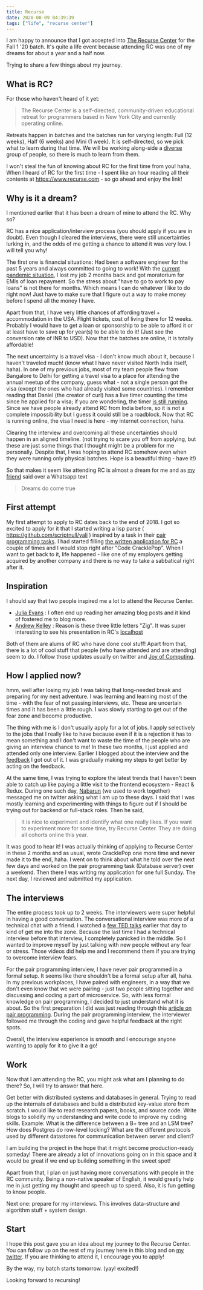 ```yaml
---
title: Recurse
date: 2020-08-09 04:39:39
tags: ["life", "recurse center"]
---
```


I am happy to announce that I got accepted into [The Recurse Center](https://www.recurse.com/) for the Fall 1 '20 batch. It's quite a life event because attending RC was one of my dreams for about a year and a half now.

Trying to share a few things about my journey.

## What is RC?
For those who haven't heard of it yet:

> The Recurse Center is a self-directed, community-driven educational retreat for programmers based in New York City and currently operating online.

Retreats happen in batches and the batches run for varying length: Full (12 weeks), Half (6 weeks) and Mini (1 week). It is self-directed, so we pick what to learn during that time. We will be working along-side a [diverse](https://www.recurse.com/diversity) group of people, so there is much to learn from them.

I won't steal the fun of knowing about RC for the first time from you! haha, When I heard of RC for the first time - I spent like an hour reading all their contents at https://www.recurse.com - so go ahead and enjoy the link!

## Why is it a dream?
I mentioned earlier that it has been a dream of mine to attend the RC. Why so?

RC has a nice application/interview process (you should apply if you are in doubt). Even though I cleared the interviews, there were still uncertainties lurking in, and the odds of me getting a chance to attend it was very low. I will tell you why!

The first one is financial situations: Had been a software engineer for the past 5 years and always committed to going to work! With the [current pandemic situation](https://en.wikipedia.org/wiki/Coronavirus_disease_2019), I lost my job 2 months back and got moratorium for EMIs of loan repayment. So the stress about "have to go to work to pay loans" is not there for months. Which means I can do whatever I like to do right now! Just have to make sure that I figure out a way to make money before I spend all the money I have.

Apart from that, I have very little chances of affording travel + accommodation in the USA. Flight tickets, cost of living there for 12 weeks. Probably I would have to get a loan or sponsorship to be able to afford it or at least have to save up for year(s) to be able to do it! (Just see the conversion rate of INR to USD). Now that the batches are online, it is totally affordable!

The next uncertainty is a travel visa - I don't know much about it, because I haven't traveled much! (know what I have never visited North India itself, haha). In one of my previous jobs, most of my team people flew from Bangalore to Delhi for getting a travel visa to a place for attending the annual meetup of the company, guess what - not a single person got the visa (except the ones who had already visited some countries). I remember reading that Daniel (the creator of curl) has a live timer counting the time since he applied for a visa; if you are wondering, the timer [is still running](https://daniel.haxx.se/us-visa.html). Since we have people already attend RC from India before, so it is not a complete impossibility but I guess it could still be a roadblock. Now that RC is running online, the visa I need is here - my internet connection, haha.

Clearing the interview and overcoming all these uncertainties should happen in an aligned timeline. (not trying to scare you off from applying, but these are just some things that I thought might be a problem for me personally. Despite that, I was hoping to attend RC somehow even when they were running only physical batches. Hope is a beautiful thing - have it!)

So that makes it seem like attending RC is almost a dream for me and as [my friend](https://twitter.com/riturajcse) said over a Whatsapp text

> Dreams do come true

## First attempt
My first attempt to apply to RC dates back to the end of 2018. I got so excited to apply for it that I started writing a lisp parse ( https://github.com/scriptnull/yali ) inspired by a task in their [pair programming tasks](https://www.recurse.com/pairing-tasks). I had started filling [the written application for RC](https://www.recurse.com/apply/retreat) a couple of times and I would stop right after "Code CracklePop". When I want to get back to it, life happened - like one of my employers getting acquired by another company and there is no way to take a sabbatical right after it.

## Inspiration
I should say that two people inspired me a lot to attend the Recurse Center.

- [Julia Evans](https://jvns.ca/) : I often end up reading her amazing blog posts and it kind of fostered me to blog more.
- [Andrew Kelley](https://andrewkelley.me/) : Reason is these three little letters "Zig". It was super interesting to see his presentation in RC's [localhost](https://www.recurse.com/events/localhost-andrew-kelley)

Both of them are alums of RC who have done cool stuff! Apart from that, there is a lot of cool stuff that people (who have attended and are attending) seem to do. I follow those updates usually on twitter and [Joy of Computing](https://joy.recurse.com/).

## How I applied now?
hmm, well after losing my job I was taking that long-needed break and preparing for my next adventure. I was learning and learning most of the time - with the fear of not passing interviews, etc. These are uncertain times and it has been a little rough. I was slowly starting to get out of the fear zone and become productive.

The thing with me is I don't usually apply for a lot of jobs. I apply selectively to the jobs that I really like to have because even if it is a rejection it has to mean something and I don't want to waste the time of the people who are giving an interview chance to me! In these two months, I just applied and attended only one interview. Earlier I blogged about the interview and the [feedback](/blog/first-feedback/) I got out of it. I was gradually making my steps to get better by acting on the feedback.

At the same time, I was trying to explore the latest trends that I haven't been able to catch up like paying a little visit to the frontend ecosystem - React & Redux. During one such day, [Nabarun](https://twitter.com/theonlynabarun) (we used to work together) messaged me on twitter asking what I am up to these days. I said that I was mostly learning and experimenting with things to figure out if I should be trying out for backend or full-stack roles. Then he said,

> It is nice to experiment and identify what one really likes. If you want to experiment more for some time, try Recurse Center. They are doing all cohorts online this year.

It was good to hear it! I was actually thinking of applying to Recurse Center in these 2 months and as usual, wrote CracklePop one more time and never made it to the end, haha. I went on to think about what he told over the next few days and worked on the pair programming task (Database server) over a weekend. Then there I was writing my application for one full Sunday. The next day, I reviewed and submitted my application.


## The interviews
The entire process took up to 2 weeks. The interviewers were super helpful in having a good conversation. The conversational interview was more of a technical chat with a friend. I watched a [few TED talks](https://www.ted.com/playlists/352/talks_to_watch_before_a_job_in) earlier that day to kind of get me into the zone. Because the last time I had a technical interview before that interview, I completely panicked in the middle. So I wanted to improve myself by just talking with new people without any fear or stress. Those videos did help me and I recommend them if you are trying to overcome interview fears.

For the pair programming interview, I have never pair programmed in a formal setup. It seems like there shouldn't be a formal setup after all, haha. In my previous workplaces, I have paired with engineers, in a way that we don't even know that we were pairing - just two people sitting together and discussing and coding a part of microservice. So, with less formal knowledge on pair programming, I decided to just understand what it is about. So the first preparation I did was just reading through this [article on pair programming](https://martinfowler.com/articles/on-pair-programming.html). During the pair programming interview, the interviewer followed me through the coding and gave helpful feedback at the right spots.

Overall, the interview experience is smooth and I encourage anyone wanting to apply for it to give it a go!

## Work
Now that I am attending the RC, you might ask what am I planning to do there? So, I will try to answer that here.

Get better with distributed systems and databases in general. Trying to read up the internals of databases and build a distributed key-value store from scratch. I would like to read research papers, books, and source code. Write blogs to solidify my understanding and write code to improve my coding skills. Example: What is the difference between a B+ tree and an LSM tree? How does Postgres do row-level locking? What are the different protocols used by different datastores for communication between server and client?

I am building the project in the hope that it might become production-ready someday! There are already a lot of innovations going on in this space and it would be great if we end up building something in the sweet spot!

Apart from that, I plan on just having more conversations with people in the RC community. Being a non-native speaker of English, it would greatly help me in just getting my thought and speech up to speed. Also, it is fun getting to know people.

Next one: prepare for my interviews. This involves data-structure and algorithm stuff + system design.

## Start
I hope this post gave you an idea about my journey to the Recurse Center. You can follow up on the rest of my journey here in this blog and on [my twitter](https://twitter.com/scriptnull). If you are thinking to attend it, I encourage you to apply!

By the way, my batch starts tomorrow. (yay! excited!) 

Looking forward to recursing!
